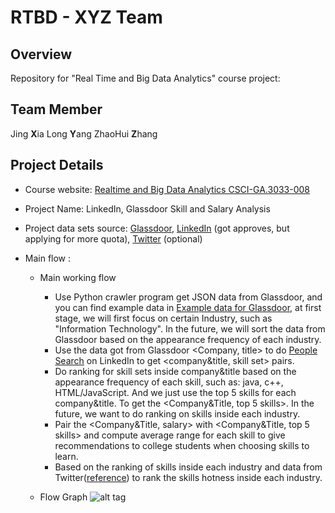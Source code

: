 # RTBD - XYZ Team

## Overview
Repository for "Real Time and Big Data Analytics" course project: 

## Team Member
Jing **X**ia
Long **Y**ang
ZhaoHui **Z**hang

## Project Details
- Course website: [Realtime and Big Data Analytics CSCI-GA.3033-008](http://cs.nyu.edu/courses/spring14/CSCI-GA.3033-008/index.html)

- Project Name: LinkedIn, Glassdoor Skill and Salary Analysis

- Project data sets source: [Glassdoor](www.glassdoor.com), [LinkedIn](www.linkedin.com) (got approves, but applying for more quota), [Twitter](www.twitter.com) (optional)

- Main flow :
  - Main working flow
    - Use Python crawler program get JSON data from Glassdoor, and you can find example data in 
    [Example data for Glassdoor](data/glassdoor/company.json), at first stage, we will first focus 
    on certain Industry, such as "Information Technology". In the future, we will sort the data from
    Glassdoor based on the appearance frequency of each industry.
    - Use the data got from Glassdoor <Company, title> to do [People Search](http://developer.linkedin.com/documents/people-search-api) on LinkedIn to get
    <company&title, skill set> pairs.
    - Do ranking for skill sets inside company&title based on the appearance frequency of each skill, 
    such as: java, c++, HTML/JavaScript. And we just use the top 5 skills for each company&title. To
    get the <Company&Title, top 5 skills>. In the future, we want to do ranking on skills inside each
    industry.
    - Pair the <Company&Title, salary> with <Company&Title, top 5 skills> and compute average range
    for each skill to give recommendations to college students when choosing skills to learn.
    - Based on the ranking of skills inside each industry and data from Twitter([reference](http://twitter4j.org/en/index.html)) to rank the skills
    hotness inside each industry.
     
  - Flow Graph
![alt tag](https://dl.dropboxusercontent.com/u/108110380/RTBD-XYZ/Project's%20Work%20and%20Data%20Flow.png)


